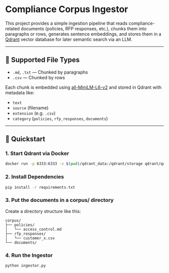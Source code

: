 # Compliance Corpus Ingestor

This project provides a simple ingestion pipeline that reads compliance-related documents (policies, RFP responses, etc.), chunks them into paragraphs or rows, generates sentence embeddings, and stores them in a [Qdrant](https://qdrant.tech/) vector database for later semantic search via an LLM.

---

## 📂 Supported File Types

- `.md`, `.txt` — Chunked by paragraphs
- `.csv` — Chunked by rows

Each chunk is embedded using [all-MiniLM-L6-v2](https://www.sbert.net/docs/pretrained_models.html) and stored in Qdrant with metadata like:
- `text`
- `source` (filename)
- `extension` (e.g. `.csv`)
- `category` (`policies`, `rfp_responses`, `documents`)

---

## 🚀 Quickstart

### 1. Start Qdrant via Docker

```bash
docker run -p 6333:6333 -v $(pwd)/qdrant_data:/qdrant/storage qdrant/qdrant
```

### 2. Install Dependencies

```bash
pip install -r requirements.txt
```

### 3. Put the documents in a corpus/ directory

Create a directory structure like this:

```
corpus/
├── policies/
│   └── access_control.md
├── rfp_responses/
│   └── customer_x.csv
└── documents/
```

### 4. Run the Ingestor

```bash
python ingestor.py
```
